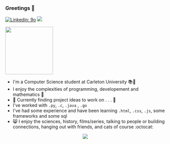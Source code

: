 ### Greetings 👋
[![Linkedin: 9o](https://img.shields.io/badge/-9o-blue?style=plastic&logo=Linkedin&logoColor=white&link=https://www.linkedin.com/in/9osudo/)](https://www.linkedin.com/in/9osudo/) ![](https://komarev.com/ghpvc/?username=your-github-username&style=plastic)
 
<img src=https://media.giphy.com/media/ES4Vcv8zWfIt2/giphy.gif width="150" height="150" />

- I'm a Computer Science student at Carleton University :books::school:
- I enjoy the complexities of programming, developement and mathematics :book:
- :open_file_folder: Currently finding project ideas to work on . . . :page_with_curl:
- I've worked with ```.py```, ```.c```, ```.java``` , ```.go```
- I've had some experience and have been learning ```.html```, ```.css```, ```.js```, some frameworks and some sql
- :smile_cat: I enjoy the sciences, history, films/series, talking to people or building connections, hanging out with friends, and cats of course :octocat: 
<p align="center">
 <img class="img" src="https://github-readme-stats.vercel.app/api/top-langs/?username=9o-Sudo&theme=dark&layout=compact"/>
</p>
